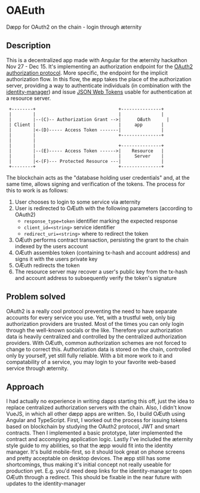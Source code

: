 # OAEuth
Dæpp for OAuth2 on the chain - login through æternity

## Description
This is a decentralized app made with Angular for the æternity hackathon Nov 27 - Dec 15. It's implementing an authorization endpoint for the [OAuth2 authorization protocol](https://tools.ietf.org/html/rfc6749). More specific, the endpoint for the implicit authorization flow. In this flow, the æpp takes the place of the authorization server, providing a way to authenticate individuals (in combination with the [identity-manager](https://github.com/aeternity/aepp-identity)) and issue [JSON Web Tokens](https://jwt.io/) usable for authentication at a resource server.

     +--------+                               +---------------+
     |        |                               |               |
     |        |--(C)-- Authorization Grant -->| 	 OÆuth      |
     | Client |                               |     app       |
     |        |<-(D)----- Access Token -------|               |
     |        |                               +---------------+
     |        |
     |        |                               +---------------+
     |        |--(E)----- Access Token ------>|    Resource   |
     |        |                               |     Server    |
     |        |<-(F)--- Protected Resource ---|               |
     +--------+                               +---------------+

The blockchain acts as the "database holding user credentials" and, at the same time, allows signing and verification of the tokens. The process for this to work is as follows:

1) User chooses to login to some service via æternity
2) User is redirected to OÆuth with the following parameters (according to OAuth2)
    * `response_type=token` identifier marking the expected response
    * `client_id=<string>` service identifier
    * `redirect_uri=<string>` where to redirect the token
3) OÆuth performs contract transaction, persisting the grant to the chain indexed by the users account
4) OÆuth assembles token (containing tx-hash and account address) and signs it with the users private key
5) OÆuth redirects the token
6) The resource server may recover a user's public key from the tx-hash and account address to subsequently verify the token's signature


## Problem solved
OAuth2 is a really cool protocol preventing the need to have separate accounts for every service you use. Yet, with a trustful web, only big authorization providers are trusted. Most of the times you can only login through the well-known socials or the like. Therefore your authorization data is heavily centralized and controlled by the centralized authorization providers. With OÆuth, common authorization schemes are not forced to change to correct this. Authorization data is stored on the chain, controlled only by yourself, yet still fully reliable. With a bit more work to it and compatability of a service, you may login to your favorite web-based service through æternity.

## Approach
I had actually no experience in writing dapps starting this off, just the idea to replace centralized authorization servers with the chain. Also, I didn't know VueJS, in which all other dæpp apps are written. So, I build OÆuth using Angular and TypeScript. First, I worked out the process for issuing tokens based on blockchain by studying the OAuth2 protocol, JWT and smart contracts. Then I implemented a basic prototype, later implemented the contract and accompying application logic. Lastly I've included the æternity style guide to my abilities, so that the æpp would fit into the identity manager. It's build mobile-first, so it should look great on phone screens and pretty acceptable on desktop devices.
The æpp still has some shortcomings, thus making it's initial concept not really useable for production yet. E.g. you'd need deep links for the identity-manager to open OÆuth through a redirect. This should be fixable in the near future with updates to the identity-manager

